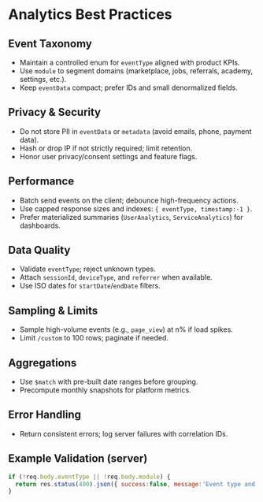 # Analytics Best Practices

## Event Taxonomy
- Maintain a controlled enum for `eventType` aligned with product KPIs.
- Use `module` to segment domains (marketplace, jobs, referrals, academy, settings, etc.).
- Keep `eventData` compact; prefer IDs and small denormalized fields.

## Privacy & Security
- Do not store PII in `eventData` or `metadata` (avoid emails, phone, payment data).
- Hash or drop IP if not strictly required; limit retention.
- Honor user privacy/consent settings and feature flags.

## Performance
- Batch send events on the client; debounce high-frequency actions.
- Use capped response sizes and indexes: `{ eventType, timestamp:-1 }`.
- Prefer materialized summaries (`UserAnalytics`, `ServiceAnalytics`) for dashboards.

## Data Quality
- Validate `eventType`; reject unknown types.
- Attach `sessionId`, `deviceType`, and `referrer` when available.
- Use ISO dates for `startDate`/`endDate` filters.

## Sampling & Limits
- Sample high-volume events (e.g., `page_view`) at n% if load spikes.
- Limit `/custom` to 100 rows; paginate if needed.

## Aggregations
- Use `$match` with pre-built date ranges before grouping.
- Precompute monthly snapshots for platform metrics.

## Error Handling
- Return consistent errors; log server failures with correlation IDs.

## Example Validation (server)
```js
if (!req.body.eventType || !req.body.module) {
  return res.status(400).json({ success:false, message:'Event type and module are required' });
}
```
